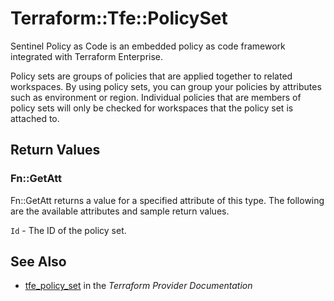 # Terraform::Tfe::PolicySet

Sentinel Policy as Code is an embedded policy as code framework integrated
with Terraform Enterprise.

Policy sets are groups of policies that are applied together to related workspaces.
By using policy sets, you can group your policies by attributes such as environment
or region. Individual policies that are members of policy sets will only be checked
for workspaces that the policy set is attached to.

## Return Values

### Fn::GetAtt

Fn::GetAtt returns a value for a specified attribute of this type. The following are the available attributes and sample return values.

`Id` - The ID of the policy set.

## See Also

* [tfe_policy_set](https://www.terraform.io/docs/providers/tfe/r/policy_set.html) in the _Terraform Provider Documentation_